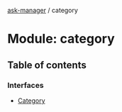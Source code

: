 [ask-manager](../README.md) / category

# Module: category

## Table of contents

### Interfaces

- [Category](../interfaces/category.Category.md)

